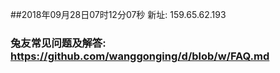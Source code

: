 ##2018年09月28日07时12分07秒 新址: 159.65.62.193
### 兔友常见问题及解答: https://github.com/wanggonging/d/blob/w/FAQ.md
